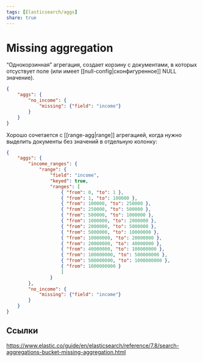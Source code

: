 ```yaml
---
tags: [Elasticsearch/aggs]
share: true
---
```

# Missing aggregation
“Однокорзинная” агрегация, создает корзину c документами, в которых отсуствует поле (или имеет [[null-config|сконфигуренное]] NULL значение).
```json
{
    "aggs": {
        "no_income": {
            "missing": {"field": "income"}
        }
    }
}
```
Хорошо сочетается с [[range-agg|range]] агрегацией, когда нужно выделить документы без значений в отдельную колонку:
```json
{
    "aggs": {
        "income_ranges": {
            "range": {
                "field": "income",
                "keyed": true,
                "ranges": [
                    { "from": 0, "to": 1 },
                    { "from": 1, "to": 100000 },
                    { "from": 100000, "to": 250000 },
                    { "from": 250000, "to": 500000 },
                    { "from": 500000, "to": 1000000 },
                    { "from": 1000000, "to": 2000000 },
                    { "from": 2000000, "to": 5000000 },
                    { "from": 5000000, "to": 10000000 },
                    { "from": 10000000, "to": 20000000 },
                    { "from": 20000000, "to": 40000000 },
                    { "from": 40000000, "to": 100000000 },
                    { "from": 100000000, "to": 500000000 },
                    { "from": 500000000, "to": 1000000000 },
                    { "from": 1000000000 }
                    ]
                }
        },
        "no_income": {
            "missing": {"field": "income"}
        }
    }
}
```
## Ссылки
https://www.elastic.co/guide/en/elasticsearch/reference/7.8/search-aggregations-bucket-missing-aggregation.html
